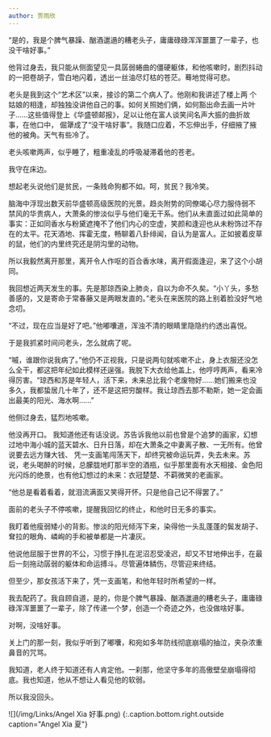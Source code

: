 ```yaml
---
author: 贾雨欣
---
```


“是的，我是个脾气暴躁、酗酒邋遢的糟老头子，庸庸碌碌浑浑噩噩了一辈子，也没干啥好事。” 

他背过身去，我只能从侧面望见一具孱弱蜷曲的僵硬躯体，和他咳嗽时，剧烈抖动的一把卷胡子，雪白地闪着，透出一丝油尽灯枯的苍茫。蓦地觉得可悲。 

老头是我到这个“艺术区”以来，接诊的第二个病人了。他刚和我讲述了楼上两 个姑娘的相逢，却独独没讲他自己的事。如何关照她们俩，如何豁出命去画一片叶子......这些值得登上《华盛顿邮报》，足以让他在富人谈笑间名声大振的曲折故事，在他口中， 倔犟成了“没干啥好事”。我随口应着，不忘伸出手，仔细掖了掖他的被角。天气有些冷了。 

老头咳嗽两声，似乎睡了，粗重凌乱的呼吸凝滞着他的苍老。

我守在床边。

想起老头说他们是贫民，一条贱命狗都不如。呵，贫民？我冷笑。

脑海中浮现出数天前华盛顿高级医院的光景。趋炎附势的同僚竭心尽力服侍弱不 禁风的华贵病人，大萧条的惨淡似乎与他们毫无干系。他们从未直面过如此简单的事实：正如同香水与粉黛遮掩不了他们内心的空虚，笑颜和逢迎也从未粉饰过不存在的太平。花天酒地、挥霍无度，畅聊着八卦绯闻，自认为是富人。正如披着皮草的鼠，他们的内里终究还是阴沟里的动物。 

所以我毅然离开那里，离开令人作呕的百合香水味，离开假面逢迎，来了这个小胡同。 

我回想近两天发生的事。先是那琼西染上肺炎，自以为命不久矣。“小丫头，多愁善感的，又是寄命于常春藤又是两眼发直的。”老头在来医院的路上别着脸没好气地念叨。
 
“不过，现在应当是好了吧。”他嘟囔道，浑浊不清的眼睛里隐隐约约透出喜悦。 

于是我抓紧时间问老头，怎么就病了呢。

“嘁，谁跟你说我病了。”他仍不正视我，只是说两句就咳嗽不止，身上衣服还没怎么全干，都这把年纪如此模样还逞强。我脱下大衣给他盖上，他哼哼两声，看来冷得厉害。“琼西和苏是年轻人，活下来，未来总比我个老废物好......她们搬来也没多久，我都蛰居几十年了，还不是这把穷酸样。我让琼西去那不勒斯，她一定会画出最美的阳光、海水啊......” 

他侧过身去，猛烈地咳嗽。

他没再开口。 我知道他还有话没说。苏告诉我他以前也曾是个追梦的画家，幻想过地中海小城的蓝天碧水、日升日落，却在大萧条之中妻离子散、一无所有。他曾说要去远方赚大钱、 凭一支画笔闯荡天下，却终究被命运玩弄，失去未来。苏说，老头喝醉的时候，总朦胧地盯那半空的酒瓶，似乎那里面有水天相接、金色阳光闪烁的绝景，也有他幻想过的未来：衣冠楚楚、不羁微笑的老画家。 

“他总是看着看着，就泪流满面又笑得开怀。只是他自己记不得罢了。”

面前的老头子不停咳嗽，提醒我回忆的终止，和他时日无多的事实。

我盯着他瘦弱矮小的背影。惨淡的阳光倾泻下来，染得他一头乱蓬蓬的鬓发胡子、耷拉的眼角、嶙峋的手和被单都是一片凄灰。 

他说他屈服于世界的不公，习惯于挣扎在泥沼忍受凌迟，却又不甘地伸出手，在最后一刻拖动孱弱的躯体和命运搏斗。尽管遍体鳞伤，尽管迎来终结。 

但至少，那女孩活下来了，凭一支画笔，和他年轻时所希望的一样。

我去配药了。我自顾自道，是的，你是个脾气暴躁、酗酒邋遢的糟老头子，庸庸碌碌浑浑噩噩了一辈子，除了传递一个梦，创造一个奇迹之外，也没做啥好事。 

对啊，没啥好事。 

关上门的那一刻，我似乎听到了嘟囔，和宛如多年防线彻底崩塌的抽泣，夹杂浓重鼻音的咒骂。 

我知道，老人终于知道还有人肯定他。一刹那，他坚守多年的高傲壁垒崩塌得彻底。我也知道，他从不想让人看见他的软弱。

所以我没回头。

![](/img/Links/Angel Xia 好事.png)
{:.caption.bottom.right.outside caption="Angel Xia 夏"}

